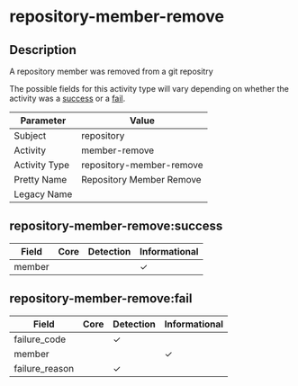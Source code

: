repository-member-remove
========================

Description
-----------
A repository member was removed from a git repositry

The possible fields for this activity type will vary depending on whether the activity was a [success](#repository-member-removesuccess) or a [fail](#repository-member-removefail).

| Parameter     | Value                    |
| ------------- | ------------------------ |
| Subject       | repository               |
| Activity      | member-remove            |
| Activity Type | repository-member-remove |
| Pretty Name   | Repository Member Remove |
| Legacy Name   |                          |

repository-member-remove:success
--------------------------------

| Field  | Core | Detection | Informational |
| ------ | ---- | --------- | ------------- |
| member |      |           | &#10003;      |

repository-member-remove:fail
-----------------------------

| Field          | Core | Detection | Informational |
| -------------- | ---- | --------- | ------------- |
| failure_code   |      | &#10003;  |               |
| member         |      |           | &#10003;      |
| failure_reason |      | &#10003;  |               |